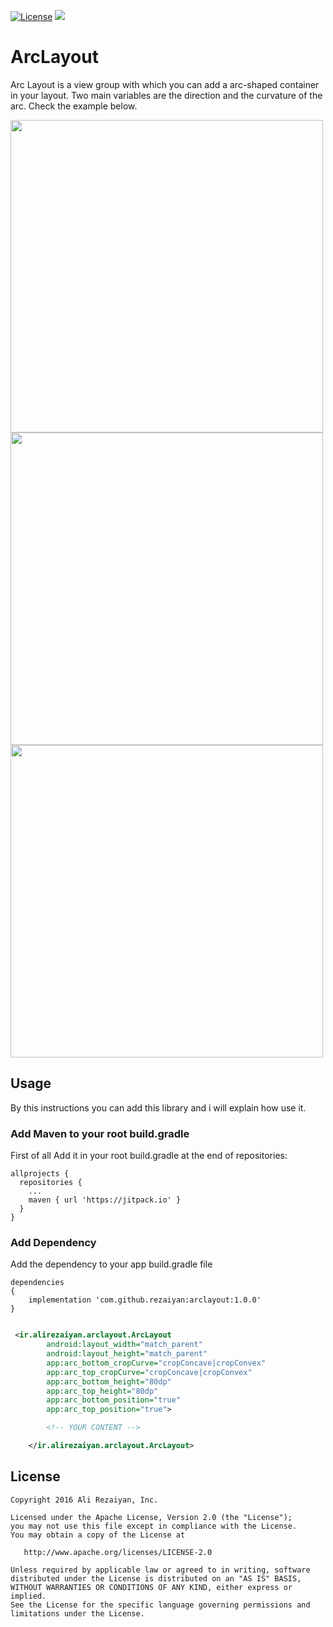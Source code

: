 [![License](https://img.shields.io/badge/License-Apache%202.0-blue.svg)](https://opensource.org/licenses/Apache-2.0)
[![](https://jitpack.io/v/rezaiyan/ArcLayout.svg)](https://jitpack.io/#rezaiyan/ArcLayout)

# ArcLayout

Arc Layout is a view group with which you can add a arc-shaped container in your layout.
Two main variables are the direction and the curvature of the arc. Check the example below.

<p float="left">
<img src="https://raw.githubusercontent.com/rezaiyan/ArcLayout/master/sc/bottomNavigation.png" height="500">

<img src="https://raw.githubusercontent.com/rezaiyan/ArcLayout/master/sc/toolbar2.png" height="500">

<img src="https://raw.githubusercontent.com/rezaiyan/ArcLayout/master/sc/toolbar.png" height="500">
</p>

## Usage

By this instructions you can add this library and i will explain how use it.



### Add Maven to your root build.gradle

First of all Add it in your root build.gradle at the end of repositories:

```
allprojects {
  repositories {
    ...
    maven { url 'https://jitpack.io' }
  }
}
```

### Add Dependency

Add the dependency to your app build.gradle file

```
dependencies
{
    implementation 'com.github.rezaiyan:arclayout:1.0.0'
}
```

```xml

 <ir.alirezaiyan.arclayout.ArcLayout
        android:layout_width="match_parent"
        android:layout_height="match_parent"
        app:arc_bottom_cropCurve="cropConcave|cropConvex"
        app:arc_top_cropCurve="cropConcave|cropConvex"
        app:arc_bottom_height="80dp"
        app:arc_top_height="80dp"
        app:arc_bottom_position="true"
        app:arc_top_position="true">

        <!-- YOUR CONTENT -->

    </ir.alirezaiyan.arclayout.ArcLayout>

```

License
--------

    Copyright 2016 Ali Rezaiyan, Inc.

    Licensed under the Apache License, Version 2.0 (the "License");
    you may not use this file except in compliance with the License.
    You may obtain a copy of the License at

       http://www.apache.org/licenses/LICENSE-2.0

    Unless required by applicable law or agreed to in writing, software
    distributed under the License is distributed on an "AS IS" BASIS,
    WITHOUT WARRANTIES OR CONDITIONS OF ANY KIND, either express or implied.
    See the License for the specific language governing permissions and
    limitations under the License.
